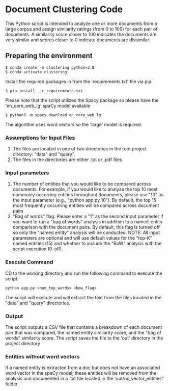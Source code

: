 # Document Clustering Code

This Python script is intended to analyze one or more documents from a large corpus and assign similarity ratings (from 0 to 100) for each pair of documents. A similarity score closer to 100 indicates the documents are very similar and scores closer to 0 indicate documents are dissimilar.

## Preparing the environment

    $ conda create -n clustering python=3.8
    $ conda activate clustering

Install the required packages in from the 'requirements.txt' file via pip:
    
    $ pip install  -r requirements.txt

Please note that the script utilizes the Spacy package so please have the 'en_core_web_lg' spaCy model available
    
    $ python3 -m spacy download en_core_web_lg

The algorithm uses word vectors so the 'large' model is required.

### Assumptions for Input Files

1. The files are located in one of two directories in the root project directory: "data" and "query".
2. The files in the directories are either .txt or .pdf files

### Input parameters

1. The number of entities that you would like to be compared across documents. For example, if you would like to analyze the top 10 most commonly occurring entities throughout documents, please use "10" as the input parameter (e.g., "python app.py 10"). By default, the top 15 most frequently occurring entities will be compared across document pairs
2. "Bag of words" flag. Please enter a "1" as the second input parameter if you want to run a "bag of words" analysis in addition to a named-entity comparison with the document pairs. By default, this flag is turned off so only the "named entity" analysis will be conducted.
NOTE: All input parameters are optional and will use default values for the "top-K" named entities (15) and whether to include the "BoW" analysis with the script execution (0-off).

### Execute Command

CD to the working directory and run the following command to execute the script:

    python app.py <num_top_words> <bow_flag>

The script will execute and will extract the text from the files located in the "data" and "query" directories.

### Output

The script outputs a CSV file that contains a breakdown of each document pair that was compared, the named entity similarity score, and the "bag of words" similarity score. The script saves the file to the 'out' directory in the project directory

### Entities without word vectors

If a named entity is extracted from a doc but does not have an associated word vector in the spaCy model, these entities will be removed from the analysis and documented in a .txt file located in the 'out/no_vector_entities" folder
